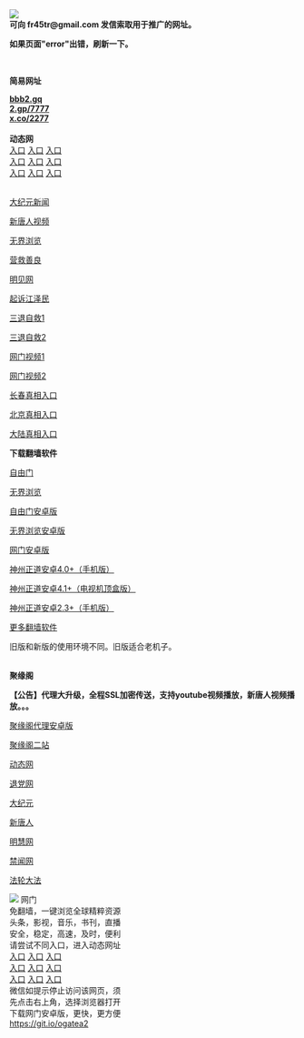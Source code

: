 <td align="center"><a target="_blank" href="https://raw.githubusercontent.com/szzd1/szzd1.github.io/master/1.JPG"><img src="https://raw.githubusercontent.com/szzd1/2/master/6.JPG" style="max-width:100%;"></a></td><br>
<strong>可向 fr45tr@gmail.com 发信索取用于推广的网址。</strong>
<p><strong>如果页面"error"出错，刷新一下。</strong></p>
<br>
<p><strong>简易网址</strong></p>
<strong><a href="http://bbb2.gq">bbb2.gq</a></strong><br>
<strong><a href="http://2.gp/7777">2.gp/7777</a></strong><br>
<strong><a href="http://x.co/2277">x.co/2277</a></strong><br>
<br>
<strong>动态网</strong>
<br>
      <a href="http://t.cn/R1swBHS" rel="nofollow">入口</a>
      <a href="http://219.85.104.151/1" rel="nofollow">入口</a>
      <a href="http://lxpzck.gcashj.ml/70cdtw" rel="nofollow">入口</a><br>
      <a href="http://lxpzck.gcashj.ml/70ydtw" rel="nofollow">入口</a>
      <a href="http://lxpzck.gcashj.ml/70ip03dw" rel="nofollow">入口</a>
      <a href="http://lxpzck.gcashj.ml/70fdtw" rel="nofollow">入口</a><br>
      <a href="http://lxpzck.gcashj.ml/70sdtw" rel="nofollow">入口</a>
      <a href="http://lxpzck.gcashj.ml/70ip04dw" rel="nofollow">入口</a>
      <a href="http://lxpzck.gcashj.ml/70hdtw" rel="nofollow">入口</a><br>

<br>
<p><a href="http://t.cn/R1swB3y" rel="nofollow">大纪元新闻</a></p>
<p><a href="http://t.cn/R1swBDb" rel="nofollow">新唐人视频</a></p>
<p><a href="http://t.cn/R1swrZl" rel="nofollow">无界浏览</a></p>
<p><a href="http://lxpzck.gcashj.ml/70gqg" rel="nofollow">营救善良</a></p>
<p><a href="http://lxpzck.gcashj.ml/mjw" rel="nofollow">明见网</a></p>
<p><a href="http://lxpzck.gcashj.ml/70gsj" rel="nofollow">起诉江泽民</a></p>
<p><a href="http://t.cn/R1swB0c">三退自救1</a></p>
<p><a href="http://lxpzck.gcashj.ml/szmst" rel="nofollow">三退自救2</a></p>
<p><a href="http://t.cn/R1swBaQ" rel="nofollow">网门视频1</a></p>
<p><a href="http://zknlt.apvpeai.ga" rel="nofollow">网门视频2</a></p>
<p><a href="https://s3.amazonaws.com/ogate/show.htm?r873651&amp;from=852" rel="nofollow">长春真相入口</a></p>
<p><a href="https://s3.amazonaws.com/ogate/show.htm?r873649&amp;from=852" rel="nofollow">北京真相入口</a></p>
<p><a href="https://s3.amazonaws.com/ogate/show.htm?r873656&amp;from=852 rel="nofollow">大陆真相入口</a><br></p>
<p><p><strong>下载翻墙软件</strong></p>


<p><a href="https://git.io/fgp" rel="nofollow">自由门</a></p>
<p><a href="https://git.io/vEJlj rel="nofollow">无界浏览</a></p>
<p><a href="https://git.io/fgma" rel="nofollow">自由门安卓版</a></p>
<p><a href="https://s3.amazonaws.com/693/um.apk" rel="nofollow">无界浏览安卓版</a></p>
<p><a href="https://git.io/ogatea2">网门安卓版</a></p>
<p><a href="https://git.io/vQjqe" rel="nofollow">神州正道安卓4.0+（手机版）</a></p>
<p><a href="https://git.io/vAonz" rel="nofollow">神州正道安卓4.1+（电视机顶盒版）</a></p>
<p><a href="https://git.io/vA5GO" rel="nofollow">神州正道安卓2.3+（手机版）</a></p>
<p><a href="https://github.com/bannedbook/fanqiang/wiki">更多翻墙软件</a></p>
旧版和新版的使用环境不同。旧版适合老机子。<br>


<br>
<p><strong>聚缘阁</strong></p>
<p><strong>【公告】代理大升级，全程SSL加密传送，支持youtube视频播放，新唐人视频播放。。。</strong></p>
<p><a href="https://github.com/hao369/a/raw/master/j8.apk">聚缘阁代理安卓版</a></p>
<p><a href="https://x.co/jygtz/" rel="nofollow">聚缘阁二站</a></p>
<p><a href="https://x.co/jygtz/" rel="nofollow">动态网</a></p>
<p><a href="https://x.co/jygtz/" rel="nofollow">退党网</a></p>
<p><a href="https://x.co/jygtz/" rel="nofollow">大纪元</a></p>
<p><a href="https://x.co/jygtz/" rel="nofollow">新唐人</a></p>
<p><a href="https://x.co/jygtz/" rel="nofollow">明慧网</a></p>
<p><a href="https://x.co/jygtz/" rel="nofollow">禁闻网</a></p>
<p><a href="https://x.co/jygtz/" rel="nofollow">法轮大法</a></p>
<td align="center"><a target="_blank" href="https://cloud.githubusercontent.com/assets/11880933/13434984/f430fae2-e012-11e5-814f-c2df1e82b247.jpg"><img src="https://cloud.githubusercontent.com/assets/11880933/13434984/f430fae2-e012-11e5-814f-c2df1e82b247.jpg" style="max-width:100%;"></a></td>
  </tr>
  <tr>
    <td align="center">网门<br>
      免翻墙，一键浏览全球精粹资源<br>
      头条，影视，音乐，书刊，直播<br>
      安全，稳定，高速，及时，便利<br>
    </td>
  </tr><tr>
    <td align="center">请尝试不同入口，进入动态网址<br>      
      <a href="https://s3.us-east-2.amazonaws.com/ogateh/show.htm?from=852" rel="nofollow">入口</a>
      <a href="https://s3.eu-west-2.amazonaws.com/ogatel/show.htm?from=852" rel="nofollow">入口</a>
      <a href="https://s3.amazonaws.com/ogate/show.htm?from=852" rel="nofollow">入口</a><br>
      <a href="https://s3.ap-northeast-2.amazonaws.com/ogates/show.htm?from=852" rel="nofollow">入口</a>
      <a href="https://s3.eu-central-1.amazonaws.com/ogatef/show.htm?from=852" rel="nofollow">入口</a>
      <a href="https://s3.ap-south-1.amazonaws.com/ogatem/show.htm?from=852" rel="nofollow">入口</a><br>
      <a href="https://s3-us-west-1.amazonaws.com/ogaten/show.htm?from=852" rel="nofollow">入口</a>
      <a href="https://s3.ca-central-1.amazonaws.com/ogatec/show.htm?from=852" rel="nofollow">入口</a>
      <a href="https://s3-ap-northeast-1.amazonaws.com/ogatet/show.htm?from=852" rel="nofollow">入口</a><br>
      微信如提示停止访问该网页，须<br>
      先点击右上角，选择浏览器打开<br>
    </td>
  </tr>
  <tr>
    <td align="center">
      下载网门安卓版，更快，更方便<br><a href="https://raw.githubusercontent.com/oGate2/up/master/oGate.apk" rel="nofollow">https://git.io/ogatea2</a><br>

